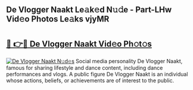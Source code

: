 ## De Vlogger Naakt Le𝚊k𝚎d N𝚞𝚍e - Part-LHw Vid𝚎o Photos Le𝚊ks vjyMR

# <h2><a href="http://fb0cmd.evod.top/?m=De+Vlogger+Naakt">🔗 👉🔴 De Vlogger Naakt Vid𝚎o Ph𝚘t𝚘s</a></h2>

[![De Vlogger Naakt N𝚞d𝚎s](https://i.imgur.com/8V9OHl7.gif)](http://fb0cmd.evod.top/?m=De+Vlogger+Naakt)
Social media personality De Vlogger Naakt, famous for sharing lifestyle and dance content, including dance performances and vlogs. A public figure De Vlogger Naakt is an individual whose actions, beliefs, or achievements are of interest to the public. 
